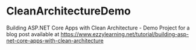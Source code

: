 # CleanArchitectureDemo
Building ASP.NET Core Apps with Clean Architecture - Demo Project for a blog post available at https://www.ezzylearning.net/tutorial/building-asp-net-core-apps-with-clean-architecture
